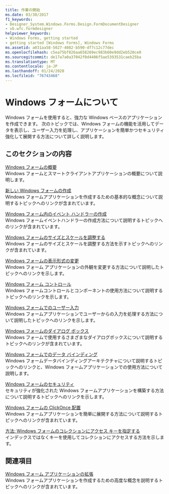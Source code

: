 ```yaml
---
title: 作業の開始
ms.date: 03/30/2017
f1_keywords:
- Designer_System.Windows.Forms.Design.FormDocumentDesigner
- vb.wfc.formdesigner
helpviewer_keywords:
- Windows Forms, getting started
- getting started [Windows Forms], Windows Forms
ms.assetid: a031aa58-5027-4082-b590-df7c12c77dec
ms.openlocfilehash: c5ea75bf826aa658269ec983b60e9dd2eb520ce0
ms.sourcegitcommit: de17a7a0a37042f0d4406f5ae5393531caeb25ba
ms.translationtype: MT
ms.contentlocale: ja-JP
ms.lasthandoff: 01/24/2020
ms.locfileid: "76743468"
---
```

# <a name="getting-started-with-windows-forms"></a>Windows フォームについて
Windows フォームを使用すると、強力な Windows ベースのアプリケーションを作成できます。 次のトピックでは、Windows フォームの機能を活用してデータを表示し、ユーザー入力を処理し、アプリケーションを簡単かつセキュリティ強化して展開する方法について詳しく説明します。  
  
## <a name="in-this-section"></a>このセクションの内容  
 [Windows フォームの概要](windows-forms-overview.md)  
 Windows フォームとスマートクライアントアプリケーションの概要について説明します。  
  
 [新しい Windows フォームの作成](creating-a-new-windows-form.md)  
 Windows フォームアプリケーションを作成するための基本的な概念について説明するトピックへのリンクが含まれています。  
  
 [Windows フォーム内のイベント ハンドラーの作成](creating-event-handlers-in-windows-forms.md)  
 Windows フォームイベントハンドラーの作成方法について説明するトピックへのリンクが含まれています。  
  
 [Windows フォームのサイズとスケールを調整する](adjusting-the-size-and-scale-of-windows-forms.md)  
 Windows フォームのサイズとスケールを調整する方法を示すトピックへのリンクが含まれています。  
  
 [Windows フォームの表示形式の変更](changing-the-appearance-of-windows-forms.md)  
 Windows フォーム アプリケーションの外観を変更する方法について説明したトピックへのリンクを示します。  
  
 [Windows フォーム コントロール](./controls/index.md)  
 Windows フォームコントロールとコンポーネントの使用方法について説明するトピックへのリンクを示します。  
  
 [Windows フォームでのユーザー入力](user-input-in-windows-forms.md)  
 Windows フォームアプリケーションでユーザーからの入力を処理する方法について説明したトピックへのリンクを示します。  
  
 [Windows フォームのダイアログ ボックス](dialog-boxes-in-windows-forms.md)  
 Windows フォームで使用するさまざまなダイアログボックスについて説明するトピックへのリンクが含まれています。  
  
 [Windows フォームでのデータ バインディング](windows-forms-data-binding.md)  
 Windows フォームデータバインディングアーキテクチャについて説明するトピックへのリンクと、Windows フォームアプリケーションでの使用方法について説明します。  
  
 [Windows フォームのセキュリティ](windows-forms-security.md)  
 セキュリティが強化された Windows フォームアプリケーションを構築する方法について説明するトピックへのリンクを示します。  
  
 [Windows フォームの ClickOnce 配置](clickonce-deployment-for-windows-forms.md)  
 Windows フォームアプリケーションを簡単に展開する方法について説明するトピックへのリンクが含まれています。  
  
 [方法: Windows フォームのコレクションにアクセス キーを指定する](how-to-access-keyed-collections-in-windows-forms.md)  
 インデックスではなくキーを使用してコレクションにアクセスする方法を示します。  
  
## <a name="related-sections"></a>関連項目  
 [Windows フォーム アプリケーションの拡張](./advanced/index.md)  
 Windows フォームアプリケーションを作成するための高度な概念を説明するトピックへのリンクが含まれています。
